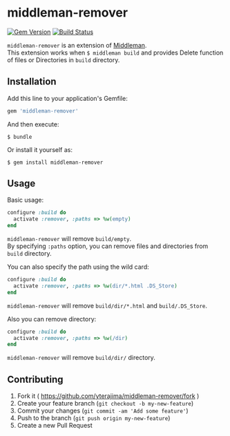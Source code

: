 # middleman-remover

[![Gem Version](https://badge.fury.io/rb/middleman-remover.svg)](http://badge.fury.io/rb/middleman-remover)
[![Build Status](https://travis-ci.org/yterajima/middleman-remover.svg?branch=master)](https://travis-ci.org/yterajima/middleman-remover)

`middleman-remover` is an extension of [Middleman](http://middlemanapp.com/).  
This extension works when `$ middleman build` and provides Delete function of files or Directories in `build` directory.

## Installation

Add this line to your application's Gemfile:

```ruby
gem 'middleman-remover'
```

And then execute:

    $ bundle

Or install it yourself as:

    $ gem install middleman-remover

## Usage

Basic usage:

```ruby
configure :build do
  activate :remover, :paths => %w(empty)
end
```

`middleman-remover` will remove `build/empty`.  
By specifying `:paths` option, you can remove files and directories from `build` directory.

You can also specify the path using the wild card:

```ruby
configure :build do
  activate :remover, :paths => %w(dir/*.html .DS_Store)
end
```

`middleman-remover` will remove `build/dir/*.html` and `build/.DS_Store`.

Also you can remove directory:

```ruby
configure :build do
  activate :remover, :paths => %w(/dir)
end
```

`middleman-remover` will remove `build/dir/` directory.

## Contributing

1. Fork it ( https://github.com/yterajima/middleman-remover/fork )
2. Create your feature branch (`git checkout -b my-new-feature`)
3. Commit your changes (`git commit -am 'Add some feature'`)
4. Push to the branch (`git push origin my-new-feature`)
5. Create a new Pull Request

